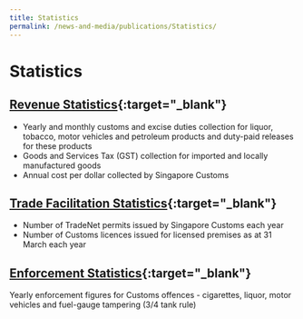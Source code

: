 ```yaml
---
title: Statistics
permalink: /news-and-media/publications/Statistics/
---
```


# Statistics

## [Revenue Statistics](/documents/news-and-media/Revenue_Stats_FY09-FY13_CY13-CY.xlsx){:target="_blank"} 

-   Yearly and monthly customs and excise duties collection for liquor, tobacco, motor vehicles and petroleum products and duty-paid releases for these products
-   Goods and Services Tax (GST) collection for imported and locally manufactured goods
-   Annual cost per dollar collected by Singapore Customs

## [Trade Facilitation Statistics](/documents/news-and-media/TradeFacilitationStatsFY15FY19.xls){:target="_blank"} 

-   Number of TradeNet permits issued by Singapore Customs each year
-   Number of Customs licences issued for licensed premises as at 31 March each year

## [Enforcement Statistics](/documents/news-and-media/EnforcementStats-with-CY-figures-CY2019-5Yearly-Enforcement-Stats.xls){:target="_blank"} 

Yearly enforcement figures for Customs offences - cigarettes, liquor, motor vehicles and fuel-gauge tampering (3/4 tank rule)
